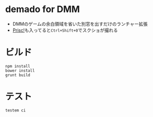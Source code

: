 # demado for DMM

- DMMのゲームの余白領域を省いた別窓を出すだけのランチャー拡張
- [Prisc!](https://chrome.google.com/webstore/detail/prisc/gghkamaeinhfnhpempdbopannocnlbkg?hl=ja)も入ってると`Ctrl+Shift+0`でスクショが撮れる

# ビルド
```
npm install
bower install
grunt build
```
# テスト
```
testem ci
```

